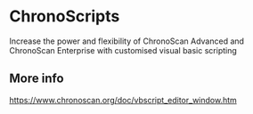 # ChronoScripts
Increase the power and flexibility of ChronoScan Advanced and ChronoScan Enterprise with customised visual basic scripting

## More info
https://www.chronoscan.org/doc/vbscript_editor_window.htm
                                                         
